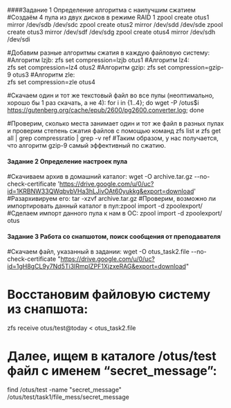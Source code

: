 
####Задание 1 Определение алгоритма с наилучшим сжатием
#Создаём 4 пула из двух дисков в режиме RAID 1
zpool create otus1 mirror /dev/sdb /dev/sdc
zpool create otus2 mirror /dev/sdd /dev/sde
zpool create otus3 mirror /dev/sdf /dev/sdg
zpool create otus4 mirror /dev/sdh /dev/sdi

#Добавим разные алгоритмы сжатия в каждую файловую систему:
#Алгоритм lzjb: 
zfs set compression=lzjb otus1
#Алгоритм lz4:  
zfs set compression=lz4 otus2
#Алгоритм gzip: 
zfs set compression=gzip-9 otus3
#Алгоритм zle:  
zfs set compression=zle otus4

#Скачаем один и тот же текстовый файл во все пулы (неоптимально, хорошо бы 1 раз скачать, а не 4): 
for i in {1..4}; do wget -P /otus$i https://gutenberg.org/cache/epub/2600/pg2600.converter.log; done

#Проверим, сколько места занимает один и тот же файл в разных пулах и проверим степень сжатия файлов c помощью команд zfs list и zfs get all | grep compressratio | grep -v ref
#Таким образом, у нас получается, что алгоритм gzip-9 самый эффективный по сжатию. 
 
 
 
#### Задание 2 Определение настроек пула
#Скачиваем архив в домашний каталог: 
wget -O archive.tar.gz --no-check-certificate 'https://drive.google.com/u/0/uc?id=1KRBNW33QWqbvbVHa3hLJivOAt60yukkg&export=download' 
#Разархивируем его:
tar -xzvf archive.tar.gz
#Проверим, возможно ли импортировать данный каталог в пул:zpool import -d zpoolexport/
#Сделаем импорт данного пула к нам в ОС:
zpool import -d zpoolexport/ otus

#### Задание 3 Работа со снапшотом, поиск сообщения от преподавателя
#Скачаем файл, указанный в задании:
 wget -O otus_task2.file --no-check-certificate "https://drive.google.com/u/0/uc?id=1gH8gCL9y7Nd5Ti3IRmplZPF1XjzxeRAG&export=download"
 
# Восстановим файловую систему из снапшота: 
 zfs receive otus/test@today < otus_task2.file
 
# Далее, ищем в каталоге /otus/test файл с именем “secret_message”:
find /otus/test -name "secret_message"
/otus/test/task1/file_mess/secret_message

